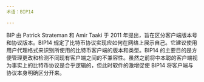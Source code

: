 ```yaml
---
术语：BIP14

---
```

BIP 由 Patrick Strateman 和 Amir Taaki 于 2011 年提出，旨在区分客户端版本号和协议版本。BIP14 规定了比特币协议实现应如何在网络上展示自己。它建议使用用户代理格式来识别所使用的比特币客户端的版本和类型。BIP14 的主要目的是方便管理更改和检测不同现有客户端之间的不兼容性。虽然之前将中本聪的客户端视为事实上的比特币协议是合乎逻辑的，但此时软件的激增促使 BIP14 将客户端与协议本身明确区分开来。